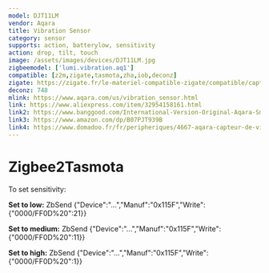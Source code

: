 ```yaml
---
model: DJT11LM
vendor: Aqara
title: Vibration Sensor
category: sensor
supports: action, batterylow, sensitivity 
action: drop, tilt, touch
image: /assets/images/devices/DJT11LM.jpg
zigbeemodel: ['lumi.vibration.aq1']
compatible: [z2m,zigate,tasmota,zha,iob,deconz]
zigate: https://zigate.fr/le-materiel-compatible-zigate/compatible/capteurvibration
deconz: 748
mlink: https://www.aqara.com/us/vibration_sensor.html
link: https://www.aliexpress.com/item/32954158161.html
link2: https://www.banggood.com/International-Version-Original-Aqara-Smart-Motion-Sensor-Smart-Home-Vibration-Detection-Alarm-p-1510741.html
link3: https://www.amazon.com/dp/B07PJT939B
link4: https://www.domadoo.fr/fr/peripheriques/4667-aqara-capteur-de-vibration-zigbee-192784000113.html
---
```


# Zigbee2Tasmota
To set sensitivity:

**Set to low:**
ZbSend {"Device":"...","Manuf":"0x115F","Write":{"0000/FF0D%20":21}}

**Set to medium:**
ZbSend {"Device":"...","Manuf":"0x115F","Write":{"0000/FF0D%20":11}}

**Set to high:**
ZbSend {"Device":"...","Manuf":"0x115F","Write":{"0000/FF0D%20":1}}




